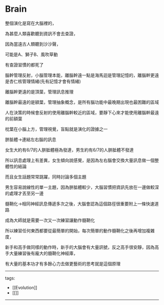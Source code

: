 # Brain

整個演化是寫在大腦裡的，

為甚麼人類喜歡聽到資訊不會去查證，

因為當遠古人類聽到沙沙聲，

可能是A、獅子B、風吹草動

有查證習慣的都死了




腦幹管理反射，小腦管理本能，離腦幹遠一點是海馬迴是管理記憶的，離腦幹更遠是杏仁核管理情緒(先有記憶才會有情緒)

離腦幹更遠的是頂葉，管理訊息推理

離腦幹最遠的是額葉，管理抽象概念，是所有腦功能中最晚期出現也最困難的區域

人在決策的時候會反射的使用離腦幹較近的區域，要靜下心來才能使用離腦幹最遠的前額葉

枕葉在小腦上方，管理視覺，盲點就是演化的證據之一



胼胝體->連結左右腦的訊息

女生大約有6/7的人胼胝體極為發達，男生約有6/7的人胼胝體不發達

所以訊息處理上有差異，女生傾向說感覺，是因為左右腦會交換大量訊息做一個整體性的結論

而且女生話題常常跳躍，同時討論多個主題

男生容易說線性的單一主題，因為胼胝體較少，大腦習慣把資訊先放在一邊做較深的處理才丟至另一邊




髓鞘化->相同神經訊息傳遞多次之後，大腦會認為這個路徑很重要附上一條快速道路

成為大師就是需要一次又一次練習讓動作髓鞘化

所以練習任何東西都要從最簡單的開始，每次簡單的動作髓鞘化之後再增加複雜度，

新手和高手做同樣的動作時，新手的大腦會有大量訊號，反之高手很安靜，因為高手大量練習後有龐大的髓鞘化神經庫，

有大量的基本功才有多餘心力去做更藝術的思考就是這個原理


---
tags:
  - [[Evolution]]
  - [[]]
---
